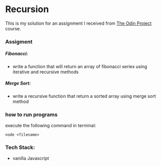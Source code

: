 # Recursion

This is my solution for an assignment I received from [The Odin Project](https://www.theodinproject.com) course.

### Assigment

##### Fibonacci: 
- write a function that will return an array of fibonacci series using iterative and recursive methods

##### Merge Sort:
- write a recursive function that return a sorted array using merge sort method

### how to run programs

execute the following command in terminal:
```
node <filename> 
```

### Tech Stack:

- vanilla Javascript
